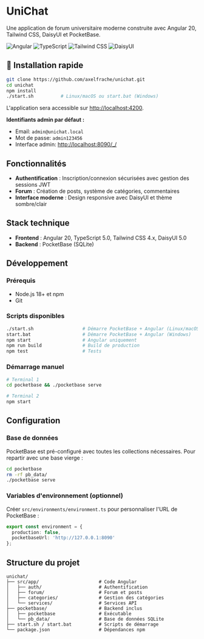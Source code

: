 # UniChat

Une application de forum universitaire moderne construite avec Angular 20, Tailwind CSS, DaisyUI et PocketBase.

![Angular](https://img.shields.io/badge/Angular-20-red?style=flat-square&logo=angular)
![TypeScript](https://img.shields.io/badge/TypeScript-5.0-blue?style=flat-square&logo=typescript)
![Tailwind CSS](https://img.shields.io/badge/Tailwind%20CSS-3.0-cyan?style=flat-square&logo=tailwindcss)
![DaisyUI](https://img.shields.io/badge/DaisyUI-5.0-green?style=flat-square)

## 🚀 Installation rapide

```bash
git clone https://github.com/axelfrache/unichat.git
cd unichat
npm install
./start.sh          # Linux/macOS ou start.bat (Windows)
```

L'application sera accessible sur [http://localhost:4200](http://localhost:4200).

**Identifiants admin par défaut :**
- Email: `admin@unichat.local`
- Mot de passe: `admin123456`
- Interface admin: [http://localhost:8090/_/](http://localhost:8090/_/)

## Fonctionnalités

- **Authentification** : Inscription/connexion sécurisées avec gestion des sessions JWT
- **Forum** : Création de posts, système de catégories, commentaires
- **Interface moderne** : Design responsive avec DaisyUI et thème sombre/clair

## Stack technique

- **Frontend** : Angular 20, TypeScript 5.0, Tailwind CSS 4.x, DaisyUI 5.0
- **Backend** : PocketBase (SQLite)

## Développement

### Prérequis
- Node.js 18+ et npm
- Git

### Scripts disponibles
```bash
./start.sh                  # Démarre PocketBase + Angular (Linux/macOS)
start.bat                   # Démarre PocketBase + Angular (Windows)
npm start                   # Angular uniquement
npm run build               # Build de production
npm test                    # Tests
```

### Démarrage manuel
```bash
# Terminal 1
cd pocketbase && ./pocketbase serve

# Terminal 2  
npm start
```

## Configuration

### Base de données
PocketBase est pré-configuré avec toutes les collections nécessaires. Pour repartir avec une base vierge :
```bash
cd pocketbase
rm -rf pb_data/
./pocketbase serve
```

### Variables d'environnement (optionnel)
Créer `src/environments/environment.ts` pour personnaliser l'URL de PocketBase :
```typescript
export const environment = {
  production: false,
  pocketbaseUrl: 'http://127.0.0.1:8090'
};
```

## Structure du projet

```
unichat/
├── src/app/                      # Code Angular
│   ├── auth/                     # Authentification
│   ├── forum/                    # Forum et posts
│   ├── categories/               # Gestion des catégories
│   └── services/                 # Services API
├── pocketbase/                   # Backend inclus
│   ├── pocketbase                # Exécutable
│   └── pb_data/                  # Base de données SQLite
├── start.sh / start.bat          # Scripts de démarrage
└── package.json                  # Dépendances npm
```